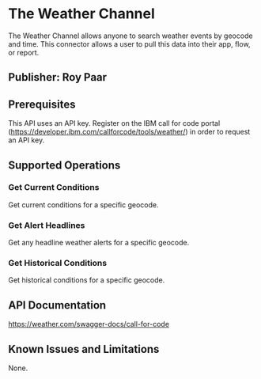 # The Weather Channel
The Weather Channel allows anyone to search weather events by geocode and time.  This connector allows a user to pull this data into their app, flow, or report.

## Publisher: Roy Paar

## Prerequisites
This API uses an API key.  Register on the IBM call for code portal (https://developer.ibm.com/callforcode/tools/weather/) in order to request an API key.

## Supported Operations
### Get Current Conditions
Get current conditions for a specific geocode.

### Get Alert Headlines
Get any headline weather alerts for a specific geocode.

### Get Historical Conditions
Get historical conditions for a specific geocode.

## API Documentation
https://weather.com/swagger-docs/call-for-code

## Known Issues and Limitations
None.
